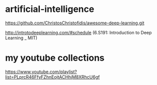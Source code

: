 # artificial-intelligence

https://github.com/ChristosChristofidis/awesome-deep-learning.git

http://introtodeeplearning.com/#schedule (6.S191: Introduction to Deep Learning _ MIT)


# my youtube collections
https://www.youtube.com/playlist?list=PLprcR46FfyFZhnEojtACHhjM8XRhcU6gf



